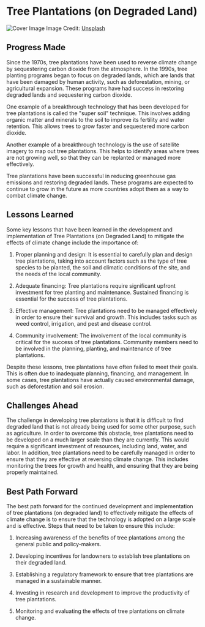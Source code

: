 # Tree Plantations (on Degraded Land)

![Cover Image](https://images.unsplash.com/reserve/bOvf94dPRxWu0u3QsPjF_tree.jpg?crop=entropy&cs=tinysrgb&fit=max&fm=jpg&ixid=Mnw0NDM1NTZ8MHwxfHNlYXJjaHwxfHxUcmVlJTIwUGxhbnRhdGlvbnMlMjAlMjhvbiUyMERlZ3JhZGVkJTIwTGFuZCUyOXxlbnwwfHx8fDE2ODMwNjI3ODk&ixlib=rb-4.0.3&q=80&w=1080)
Image Credit: [Unsplash](https://unsplash.com/pt-br/@emben)

## Progress Made

Since the 1970s, tree plantations have been used to reverse climate change by sequestering carbon dioxide from the atmosphere. In the 1990s, tree planting programs began to focus on degraded lands, which are lands that have been damaged by human activity, such as deforestation, mining, or agricultural expansion. These programs have had success in restoring degraded lands and sequestering carbon dioxide.

One example of a breakthrough technology that has been developed for tree plantations is called the "super soil" technique. This involves adding organic matter and minerals to the soil to improve its fertility and water retention. This allows trees to grow faster and sequestered more carbon dioxide.

Another example of a breakthrough technology is the use of satellite imagery to map out tree plantations. This helps to identify areas where trees are not growing well, so that they can be replanted or managed more effectively.

Tree plantations have been successful in reducing greenhouse gas emissions and restoring degraded lands. These programs are expected to continue to grow in the future as more countries adopt them as a way to combat climate change.

## Lessons Learned

Some key lessons that have been learned in the development and implementation of Tree Plantations (on Degraded Land) to mitigate the effects of climate change include the importance of:

1. Proper planning and design: It is essential to carefully plan and design tree plantations, taking into account factors such as the type of tree species to be planted, the soil and climatic conditions of the site, and the needs of the local community.

2. Adequate financing: Tree plantations require significant upfront investment for tree planting and maintenance. Sustained financing is essential for the success of tree plantations.

3. Effective management: Tree plantations need to be managed effectively in order to ensure their survival and growth. This includes tasks such as weed control, irrigation, and pest and disease control.

4. Community involvement: The involvement of the local community is critical for the success of tree plantations. Community members need to be involved in the planning, planting, and maintenance of tree plantations.

Despite these lessons, tree plantations have often failed to meet their goals. This is often due to inadequate planning, financing, and management. In some cases, tree plantations have actually caused environmental damage, such as deforestation and soil erosion.

## Challenges Ahead

The challenge in developing tree plantations is that it is difficult to find degraded land that is not already being used for some other purpose, such as agriculture. In order to overcome this obstacle, tree plantations need to be developed on a much larger scale than they are currently. This would require a significant investment of resources, including land, water, and labor. In addition, tree plantations need to be carefully managed in order to ensure that they are effective at reversing climate change. This includes monitoring the trees for growth and health, and ensuring that they are being properly maintained.

## Best Path Forward

The best path forward for the continued development and implementation of tree plantations (on degraded land) to effectively mitigate the effects of climate change is to ensure that the technology is adopted on a large scale and is effective. Steps that need to be taken to ensure this include: 

1. Increasing awareness of the benefits of tree plantations among the general public and policy-makers.

2. Developing incentives for landowners to establish tree plantations on their degraded land.

3. Establishing a regulatory framework to ensure that tree plantations are managed in a sustainable manner.

4. Investing in research and development to improve the productivity of tree plantations.

5. Monitoring and evaluating the effects of tree plantations on climate change.
